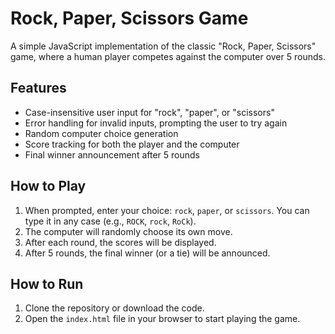 # Rock, Paper, Scissors Game

A simple JavaScript implementation of the classic "Rock, Paper, Scissors" game, where a human player competes against the computer over 5 rounds.

## Features

- Case-insensitive user input for "rock", "paper", or "scissors"
- Error handling for invalid inputs, prompting the user to try again
- Random computer choice generation
- Score tracking for both the player and the computer
- Final winner announcement after 5 rounds

## How to Play

1. When prompted, enter your choice: `rock`, `paper`, or `scissors`. You can type it in any case (e.g., `ROCK`, `rock`, `RoCk`).
2. The computer will randomly choose its own move.
3. After each round, the scores will be displayed.
4. After 5 rounds, the final winner (or a tie) will be announced.

## How to Run

1. Clone the repository or download the code.
2. Open the `index.html` file in your browser to start playing the game.



